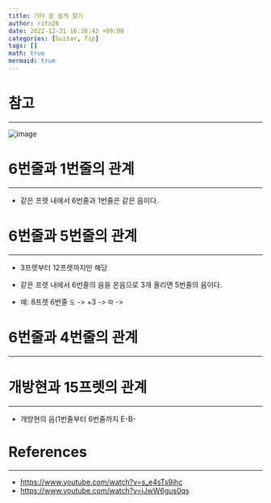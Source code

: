 ```yaml
--- 
title: 기타 음 쉽게 찾기 
author: rito26 
date: 2022-12-31 16:38:43 +09:00 
categories: [Guitar, Tip] 
tags: [] 
math: true 
mermaid: true 
--- 
```


# 참고
---
![image]()


# 6번줄과 1번줄의 관계
---
- 같은 프렛 내에서 6번줄과 1번줄은 같은 음이다.

 
# 6번줄과 5번줄의 관계
--- 
- 3프렛부터 12프렛까지만 해당

- 같은 프렛 내에서 6번줄의 음을 온음으로 3개 올리면 5번줄의 음이다.

- 예: 8프렛 6번줄 `도` -> +3 -> `파` -> 


# 6번줄과 4번줄의 관계
---


# 개방현과 15프렛의 관계
---
- 개방현의 음(1번줄부터 6번줄까지 E-B-


<!------------------------------------------------------------------> 

# References
--- 
- <https://www.youtube.com/watch?v=s_e4sTs9jhc> 
- <https://www.youtube.com/watch?v=iJwW6gus0qs> 
